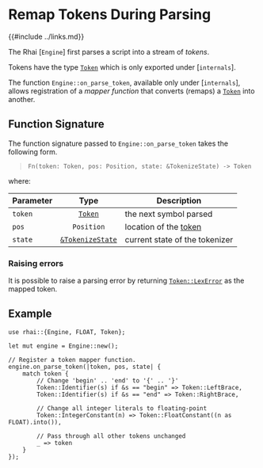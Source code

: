 Remap Tokens During Parsing
===========================

{{#include ../links.md}}

[`Token`]: https://docs.rs/rhai/{{version}}/rhai/enum.Token.html


The Rhai [`Engine`] first parses a script into a stream of _tokens_.

Tokens have the type [`Token`] which is only exported under [`internals`].

The function `Engine::on_parse_token`, available only under [`internals`], allows registration of a
_mapper function_ that converts (remaps) a [`Token`] into another.


Function Signature
------------------

The function signature passed to `Engine::on_parse_token` takes the following form.

> `Fn(token: Token, pos: Position, state: &TokenizeState) -> Token`

where:

| Parameter |                                        Type                                         | Description                      |
| --------- | :---------------------------------------------------------------------------------: | -------------------------------- |
| `token`   |                                      [`Token`]                                      | the next symbol parsed           |
| `pos`     |                                     `Position`                                      | location of the [token][`Token`] |
| `state`   | [`&TokenizeState`](https://docs.rs/rhai/{{version}}/rhai/struct.TokenizeState.html) | current state of the tokenizer   |

### Raising errors

It is possible to raise a parsing error by returning [`Token::LexError`](https://docs.rs/rhai/1.0.5/rhai/enum.Token.html#variant.LexError)
as the mapped token.


Example
-------

```rust,no_run
use rhai::{Engine, FLOAT, Token};

let mut engine = Engine::new();

// Register a token mapper function.
engine.on_parse_token(|token, pos, state| {
    match token {
        // Change 'begin' .. 'end' to '{' .. '}'
        Token::Identifier(s) if &s == "begin" => Token::LeftBrace,
        Token::Identifier(s) if &s == "end" => Token::RightBrace,

        // Change all integer literals to floating-point
        Token::IntegerConstant(n) => Token::FloatConstant((n as FLOAT).into()),
        
        // Pass through all other tokens unchanged
        _ => token
    }
});
```
